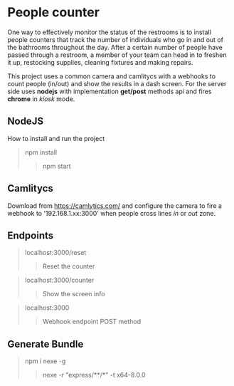 # People counter

One way to effectively monitor the status of the restrooms is to install people counters that track the number of individuals who go in and out of the bathrooms throughout the day. After a certain number of people have passed through a restroom, a member of your team can head in to freshen it up, restocking supplies, cleaning fixtures and making repairs.

This project uses a common camera and camlitycs with a webhooks to count people (in/out) and show the results in a dash screen. For the server side uses **nodejs** with implementation **get/post** methods api and fires **chrome** in *kiosk* mode.

## NodeJS

How to install and run the project

> npm install
>> npm start

## Camlitycs

Download from https://camlytics.com/ and configure the camera to fire a webhook to '192.168.1.xx:3000' when people cross lines *in* or *out* zone.

## Endpoints

> localhost:3000/reset
>> Reset the counter

> localhost:3000/counter
>> Show the screen info

> localhost:3000
>> Webhook endpoint POST method

## Generate Bundle
> npm i nexe -g
>> nexe -r "express/**/*" -t x64-8.0.0